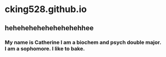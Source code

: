 # cking528.github.io
## hehehehehehehehehehhee
### My name is Catherine I am a biochem and psych double major. I am a sophomore. I like to bake. 
